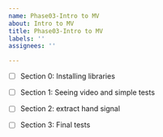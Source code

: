 ```yaml
---
name: Phase03-Intro to MV
about: Intro to MV 
title: Phase03-Intro to MV
labels: ''
assignees: ''

---
```


- [ ] Section 0: Installing libraries
  
- [ ] Section 1: Seeing video and simple tests

- [ ] Section 2: extract hand signal

- [ ] Section 3: Final tests

